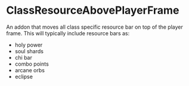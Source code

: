 # ClassResourceAbovePlayerFrame

An addon that moves all class specific resource bar on top of the player frame.
This will typically include resource bars as:
- holy power
- soul shards
- chi bar
- combo points
- arcane orbs
- eclipse